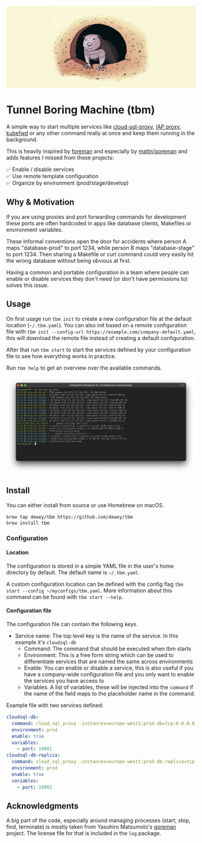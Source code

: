 
<p align="center">
  <img src="docs/header-small.jpg" alt="header image for tbm, a picture of a gopher looking out of a tunnel">
</p>

# Tunnel Boring Machine (tbm)

A simple way to start multiple services like [cloud-sql-proxy](https://github.com/GoogleCloudPlatform/cloud-sql-proxy), [IAP proxy](https://cloud.google.com/iap), [kubefwd](https://kubefwd.com/) or any other command really at once and keep them running in the background.

This is heavily inspired by [foreman](https://github.com/ddollar/foreman) and especially by [mattn/goreman](https://github.com/mattn/goreman) and adds features I missed from these projects:

✅ Enable / disable services  
✅ Use remote template configuration    
✅ Organize by environment (prod/stage/develop)  

## Why & Motivation

If you are using proxies and port forwarding commands for development these ports are often hardcoded in apps like database clients, Makefiles or environment variables.

These informal conventions open the door for accidents where person A maps "database-prod" to port 1234, while person B maps "database-stage" to port 1234. Then sharing a Makefile or curl command could very easily hit the wrong database without being obvious at first.

Having a common and portable configuration in a team where people can enable or disable services they don't need (or don't have permissions to) solves this issue.

## Usage

On first usage run `tbm init` to create a new configuration file at the default location (`~/.tbm.yaml`). You can also init based on a remote configuration file with `tbm init --config-url https://example.com/company-default.yaml`, this will download the remote file instead of creating a default configuration.

After that run `tbm start` to start the services defined by your configuration file to see how everything works in practice.

Run `tbm help` to get an overview over the available commands.

![Screenshot of a terminal with tbm running two ping commands concurrently](/docs/screenshot.png "Example of tbm running two ping commands")

## Install
You can either install from source or use Homebrew on macOS.

```
brew tap dewey/tbm https://github.com/dewey/tbm
brew install tbm
```

### Configuration

#### Location

The configuration is stored in a simple YAML file in the user's home directory by default. The default name is `~/.tbm.yaml`.

A custom configuration location can be defined with the config flag `tbm start --config ~/myconfigs/tbm.yaml`. More
information about this command can be found with `tbm start --help`.

#### Configuration file

The configuration file can contain the following keys.

- Service name: The top level key is the name of the service. In this example it's `cloudsql-db`
    - Command: The command that should be executed when tbm starts
    - Environment: This is a free form string which can be used to differentiate services that are named the same across
      environments
    - Enable: You can enable or disable a service, this is also useful if you have a company-wide configuration file and
      you only want to enable the services you have access to
    - Variables: A list of variables, these will be injected into the `command` if the name of the field maps to the
      placeholder name in the command.

Example file with two services defined:

```yaml
cloudsql-db:
  command: cloud_sql_proxy -instances=europe-west1:prod-db=tcp:0.0.0.0:{{.port}}
  environment: prod
  enable: true
  variables:
    - port: 10001
cloudsql-db-replica:
  command: cloud_sql_proxy -instances=europe-west1:prod-db-replica=tcp:0.0.0.0:{{.port}}
  environment: prod
  enable: true
  variables:
    - port: 10002
```


## Acknowledgments

A big part of the code, especially around managing processes (start, stop, find, terminate) is mostly taken from
Yasuhiro Matsumoto's [goreman](https://github.com/mattn/goreman) project. The license file for that is included in the `log` package.